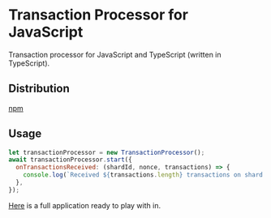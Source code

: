 # Transaction Processor for JavaScript

Transaction processor for JavaScript and TypeScript (written in TypeScript).

## Distribution

[npm](https://www.npmjs.com/package/@multiversx/transaction-processor)

## Usage

```js
let transactionProcessor = new TransactionProcessor();
await transactionProcessor.start({
  onTransactionsReceived: (shardId, nonce, transactions) => {
    console.log(`Received ${transactions.length} transactions on shard ${shardId} and nonce ${nonce}`);
  },
});
```

[Here](example) is a full application ready to play with in.
